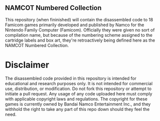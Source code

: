 ## NAMCOT Numbered Collection
This repository (when fininished) will contain the disassembled code to 18 Famicom games primarily developed and published by Namco for the Nintendo Family Computer (Famicom). Officially they were given no sort of compilation name, but because of the numbering scheme assigned to the cartridge labels and box art, they're retroactively being defined here as the NAMCOT Numbered Collection. 

# Disclaimer
The disassembled code provided in this repository is intended for educational and research purposes only. It is not intended for commercial use, distribution, or modification. Do not fork this repository or attempt to initiate a pull request. Any usage of any code uploaded here must comply with applicable copyright laws and regulations. The copyright for these games is currently owned by Bandai Namco Entertainment Inc., and they withhold the right to take any part of this repo down should they feel the need.


